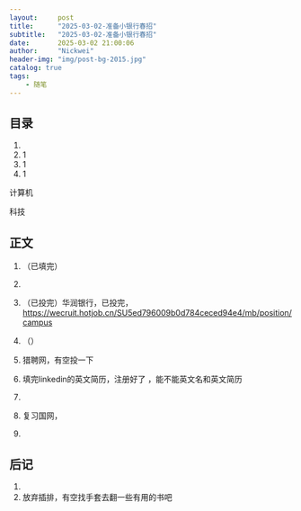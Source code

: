 ```yaml
---
layout:     post
title:      "2025-03-02-准备小银行春招"
subtitle:   "2025-03-02-准备小银行春招"
date:       2025-03-02 21:00:06
author:     "Nickwei"
header-img: "img/post-bg-2015.jpg"
catalog: true
tags:
    - 随笔
---
```


## 目录


1. 
2. 1
3. 1
4. 1





计算机

科技








## 正文

1. （已填完）

1. 

1. （已投完）华润银行，已投完，https://wecruit.hotjob.cn/SU5ed796009b0d784ceced94e4/mb/position/campus

1. （）

1. 猎聘网，有空投一下

1. 填完linkedin的英文简历，注册好了 ，能不能英文名和英文简历

1. 

1. 复习国网，

1. 





















## 后记

1. 
2. 放弃插排，有空找手套去翻一些有用的书吧
